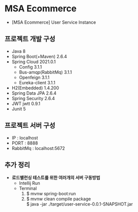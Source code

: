 # MSA Ecommerce
- [MSA Ecommerce] User Service Instance

## 프로젝트 개발 구성
- Java 8
- Spring Boot(+Maven) 2.6.4
- Spring Cloud 2021.0.1
  - Config 3.1.1
  - Bus-amqp(RabbitMq) 3.1.1
  - Openfeign 3.1.1 
  - Eureka-client 3.1.1
- H2(Embedded) 1.4.200
- Spring Data JPA 2.6.4
- Spring Security 2.6.4
- JWT jwtt 0.9.1
- Junit 5

## 프로젝트 서버 구성
- IP : localhost
- PORT : 8888
- RabbitMq : localhost:5672

## 추가 정리
- **로드밸런싱 테스트를 위한 여러개의 서버 구동방법**
  - Intellij Run
  - Terminal
    1. $ mvnw spring-boot:run
    2. $ mvnw clean compile package  
       $ java -jar ./target/user-service-0.0.1-SNAPSHOT.jar

